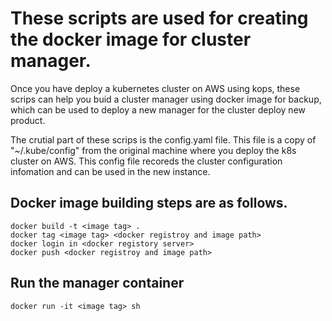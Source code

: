 # These scripts are used for creating the docker image for cluster manager.

Once you have deploy a kubernetes cluster on AWS using kops, 
these scrips can help you buid a cluster manager using docker image for backup, 
which can be used to deploy a new manager for the cluster deploy new product.

The crutial part of these scrips is the config.yaml file. This file is a copy of "~/.kube/config" from the original machine where you deploy the k8s cluster on AWS.
This config file recoreds the cluster configuration infomation and can be used in the new instance.

## Docker image building steps are as follows.
```
docker build -t <image tag> .
docker tag <image tag> <docker registroy and image path>
docker login in <docker registory server>
docker push <docker registroy and image path>
```
## Run the manager container
```
docker run -it <image tag> sh
```
